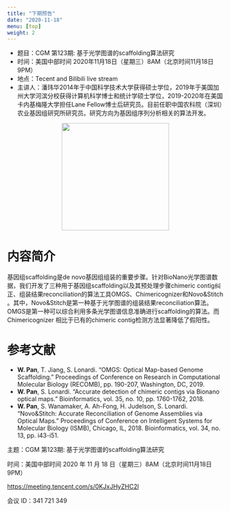 ```yaml
---
title: "下期预告"
date: "2020-11-18"
menu: [top]
weight: 2
---
```


- 题目：CGM 第123期: 基于光学图谱的scaffolding算法研究
- 时间：美国中部时间 2020年11月18日（星期三）8AM（北京时间11月18日 9PM）
- 地点：Tecent and Bilibili live stream
- 主讲人：潘玮华2014年于中国科学技术大学获得硕士学位，2019年于美国加州大学河滨分校获得计算机科学博士和统计学硕士学位，2019-2020年在美国卡内基梅隆大学担任Lane Fellow博士后研究员。目前任职中国农科院（深圳）农业基因组研究所研究员。研究方向为基因组序列分析相关的算法开发。


<div align="center">
<img src="https://i.loli.net/2020/11/15/hIKB3GDVpmkFzYs.jpg" height=250>
</div>


# 内容简介

基因组scaffolding是de novo基因组组装的重要步骤。针对BioNano光学图谱数据，我们开发了三种用于基因组scaffolding以及其预处理步骤chimeric contig纠正、组装结果reconciliation的算法工具OMGS、Chimericognizer和Novo&Stitch 。其中，Novo&Stitch是第一种基于光学图谱的组装结果reconciliation算法。OMGS是第一种可以综合利用多条光学图谱信息准确进行scaffolding的算法。而Chimericognizer 相比于已有的chimeric contig检测方法显著降低了假阳性。

# 参考文献

- **W. Pan**, T. Jiang, S. Lonardi. “OMGS: Optical Map-based Genome Scaffolding.” Proceedings of Conference on Research in Computational Molecular Biology (RECOMB), pp. 190-207, Washington, DC, 2019. 
- **W. Pan**, S. Lonardi. “Accurate detection of chimeric contigs via Bionano optical maps.” Bioinformatics, vol. 35, no. 10, pp. 1760-1762, 2018. 
- **W. Pan**, S. Wanamaker, A. Ah-Fong, H. Judelson, S. Lonardi. “Novo&Stitch: Accurate Reconciliation of Genome Assemblies via Optical Maps.” Proceedings of Conference on Intelligent Systems for Molecular Biology (ISMB), Chicago, IL, 2018. Bioinformatics, vol. 34, no. 13, pp. i43-i51.





主题：CGM 第123期: 基于光学图谱的scaffolding算法研究

时间：美国中部时间 2020 年 11 月 18 日（星期三）8AM（北京时间11月18日 9PM）

https://meeting.tencent.com/s/0KJxJHyZHC2l

会议 ID：341 721 349

